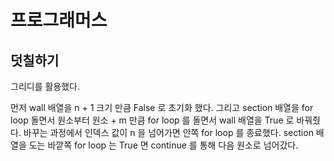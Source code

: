 # 프로그래머스

## 덧칠하기

그리디를 활용했다.

먼저 wall 배열을 n + 1 크기 만큼 False 로 초기화 했다. 그리고 section 배열을 for loop 돌면서 원소부터 원소 + m 만큼 for loop 를 돌면서 wall 배열을 True 로 바꿔줬다. 바꾸는 과정에서 인덱스 값이 n 을 넘어가면 안쪽 for loop 를 종료했다. section 배열을 도는 바깥쪽 for loop 는 True 면 continue 를 통해 다음 원소로 넘어갔다.